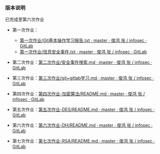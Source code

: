 ### 版本说明

已完成至第六次作业

- 第一次作业：
  - [第一次作业/Git基本操作学习报告.txt · master · 俊鸿 张 / infosec · GitLab](http://10.21.4.83:81/3120005043/infosec/-/blob/master/第一次作业/Git基本操作学习报告.txt)
  - [第一次作业/信息安全事件.txt · master · 俊鸿 张 / infosec · GitLab](http://10.21.4.83:81/3120005043/infosec/-/blob/master/第一次作业/信息安全事件.txt)
- 第二次作业：[第二次作业/安全事件搜索.md · master · 俊鸿 张 / infosec · GitLab](http://10.21.4.83:81/3120005043/infosec/-/blob/master/第二次作业/安全事件搜索.md)
- 第三次作业：[第三次作业/git+gitlab学习.md · master · 俊鸿 张 / infosec · GitLab](http://10.21.4.83:81/3120005043/infosec/-/blob/master/第三次作业/git%2Bgitlab学习.md)

- 第四次作业：[第四次作业-加密算法/README.md · master · 俊鸿 张 / infosec · GitLab](http://10.21.4.83:81/3120005043/infosec/-/blob/master/第四次作业-加密算法/README.md)

- 第五次作业：[第五次作业-DES/README.md · master · 俊鸿 张 / infosec · GitLab](http://10.21.4.83:81/3120005043/infosec/-/blob/master/%E7%AC%AC%E4%BA%94%E6%AC%A1%E4%BD%9C%E4%B8%9A-DES/REMEAD.md)

- 第六次作业：[第六次作业-DH/README.md · master · 俊鸿 张 / infosec · GitLab](http://10.21.4.83:81/3120005043/infosec/-/blob/master/%E7%AC%AC%E5%85%AD%E6%AC%A1%E4%BD%9C%E4%B8%9A-DH/%E5%AE%9E%E9%AA%8C%E6%8A%A5%E5%91%8A.md)

- 第七次作业：[第七次作业-RSA/README.md · master · 俊鸿 张 / infosec · GitLab](http://10.21.4.83:81/3120005043/infosec/-/blob/master/%E7%AC%AC%E4%B8%83%E6%AC%A1%E4%BD%9C%E4%B8%9A-RSA/%E5%AE%9E%E9%AA%8C%E6%8A%A5%E5%91%8A.md)
